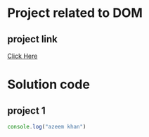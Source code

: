 # Project related to DOM

## project link
[Click Here](https://stackblitz.com/edit/dom-project-chaiaurcode-3uya62?file=1-colorChanger%2Fchaiaurcode.js)

# Solution code

## project 1

```javaScript 
console.log("azeem khan")

```